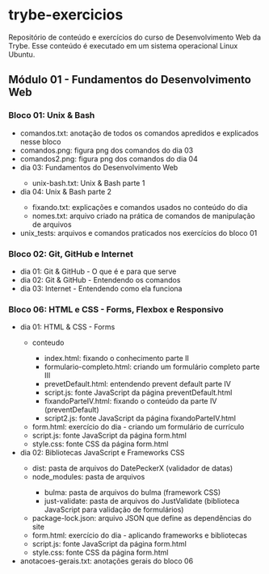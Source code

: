 # trybe-exercicios
Repositório de conteúdo e exercícios do curso de Desenvolvimento Web da Trybe.
Esse conteúdo é executado em um sistema operacional Linux Ubuntu.

## Módulo 01 - Fundamentos do Desenvolvimento Web
### Bloco 01: Unix & Bash
<ul>
    <li>comandos.txt: anotação de todos os comandos apredidos e explicados nesse bloco</li>
    <li>comandos.png: figura png dos comandos do dia 03</li>
    <li>comandos2.png: figura png dos comandos do dia 04</li>
    <li>dia 03: Fundamentos do Desenvolvimento Web</li>
    <ul>
        <li>unix-bash.txt: Unix & Bash parte 1</li>
    </ul>
    <li>dia 04: Unix & Bash parte 2</li>
    <ul>
        <li>fixando.txt: explicações e comandos usados no conteúdo do dia</li>
        <li>nomes.txt: arquivo criado na prática de comandos de manipulação de arquivos</li>
    </ul>
    <li>unix_tests: arquivos e comandos praticados nos exercícios do bloco 01</li>
</ul>

### Bloco 02: Git, GitHub e Internet
<ul>
    <li>dia 01: Git & GitHub - O que é e para que serve</li>
    <li>dia 02: Git & GitHub - Entendendo os comandos</li>
    <li>dia 03: Internet - Entendendo como ela funciona</li>
</ul>

### Bloco 06: HTML e CSS - Forms, Flexbox e Responsivo
<ul>
    <li>dia 01: HTML & CSS - Forms</li>
    <ul>
        <li>conteudo</li>
        <ul>
            <li>index.html: fixando o conhecimento parte II</li>
            <li>formulario-completo.html: criando um formulário completo parte III</li>
            <li>prevetDefault.html: entendendo prevent default parte IV</li>
            <li>script.js: fonte JavaScript da página preventDefault.html</li>
            <li>fixandoParteIV.html: fixando o conteúdo da parte IV (preventDefault)</li>
            <li>script2.js: fonte JavaScript da página fixandoParteIV.html</li>
        </ul>
        <li>form.html: exercício do dia - criando um formulário de currículo</li>
        <li>script.js: fonte JavaScript da página form.html</li>
        <li>style.css: fonte CSS da página form.html</li>
    </ul>
    <li>dia 02: Bibliotecas JavaScript e Frameworks CSS</li>
    <ul>
      <li>dist: pasta de arquivos do DatePeckerX (validador de datas)</li>
      <li>node_modules: pasta de arquivos</li>
      <ul>
        <li>bulma: pasta de arquivos do bulma (framework CSS)</li>
        <li>just-validate: pasta de arquivos do JustValidate (biblioteca JavaScript para validação de formulários)</li>
      </ul>
      <li>package-lock.json: arquivo JSON que define as dependências do site</li>
      <li>form.html: exercício do dia - aplicando frameworks e bibliotecas</li>
      <li>script.js: fonte JavaScript da página form.html</li>
      <li>style.css: fonte CSS da página form.html</li>
    </ul>
    <li>anotacoes-gerais.txt: anotações gerais do bloco 06</li>
</ul>